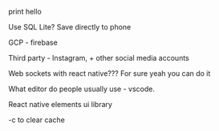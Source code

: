 print hello


Use SQL Lite? Save directly to phone

GCP - firebase

Third party - Instagram, + other social media accounts

Web sockets with react native??? For sure yeah you can do it

What editor do people usually use - vscode. 

React native elements ui library 

-c to clear cache